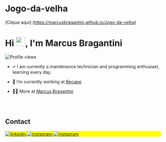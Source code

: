 # Jogo-da-velha
[Clique aqui] (https://marcusbragantini.github.io/Jogo-da-velha)
<h1 align="left">Hi <img src="https://raw.githubusercontent.com/kaueMarques/kaueMarques/master/hi.gif" height="30px">, I'm Marcus Bragantini</h1>
<p align="left"> <img src="https://komarev.com/ghpvc/?username=MarcusBragantini&color=yellow" alt="Profile views" /> </p>

- 🔥 I am currently a maintenance technician and programming enthusiast, learning every day.

- 🔭 I’m currently working at [Becape](http://becape.com.br)

- 👨‍💻 More at [Marcus Bragantini](https://bragantini.com.br)

<!--

<br><br>

## 🛠 &nbsp;Tech Stack

![JavaScript](https://img.shields.io/badge/-JavaScript-05122A?style=flat&logo=javascript)&nbsp;
![Node.js](https://img.shields.io/badge/-Node.js-05122A?style=flat&logo=node.js)&nbsp;
![HTML](https://img.shields.io/badge/-HTML-05122A?style=flat&logo=HTML5)&nbsp;
![CSS](https://img.shields.io/badge/-CSS-05122A?style=flat&logo=CSS3&logoColor=1572B6)&nbsp;
![React](https://img.shields.io/badge/-React-05122A?style=flat&logo=react)&nbsp;
![Git](https://img.shields.io/badge/-Git-05122A?style=flat&logo=git)&nbsp;
![GitHub](https://img.shields.io/badge/-GitHub-05122A?style=flat&logo=github)&nbsp;
![Markdown](https://img.shields.io/badge/-Markdown-05122A?style=flat&logo=markdown)&nbsp;
![Visual Studio Code](https://img.shields.io/badge/-Visual%20Studio%20Code-05122A?style=flat&logo=visual-studio-code&logoColor=007ACC)&nbsp;
![PostgreSQL](https://img.shields.io/badge/-PostgreSQL-05122A?style=flat&logo=postgresql)&nbsp;
![SQLite](https://img.shields.io/badge/-SQLite-05122A?style=flat&logo=sqlite)&nbsp;

<br><br>

## ⚙️ &nbsp;GitHub Analytics

<p align="left">
<img width="530em" src="https://github-readme-stats.vercel.app/api?username=maykbrito&show_icons=true&theme=vision-friendly-dark" alt="maykbrito's stats"/>
<img width="530em" src="https://github-readme-stats.vercel.app/api/top-langs/?username=maykbrito&layout=compact&theme=vision-friendly-dark" alt="maykbrito's most languages"/>
</p>
-->

<br><br>

## Contact

<p align="left" style="background:yellow">
<a href="https://www.linkedin.com/in/marcus-bragantini-97320b75" target="_blank">
  <img align="center" src="https://img.shields.io/badge/-marcus.bragantini-05122A?style=flat&logo=linkedin" alt="linkedin"/>
</a>
<a href="https://www.instagram.com/marcus.bragantini" target="_blank">
 <img align="center" src="https://img.shields.io/badge/-marcus.bragantini-05122A?style=flat&logo=instagram" alt="instagram"/>
</a>
<a href="https://www.facebook.com/marcus.bragantini" target="_blank">
 <img align="center" src="https://img.shields.io/badge/-marcus.bragantini-05122A?style=flat&logo=facebook" alt="instagram"/>
</a>
</p>

